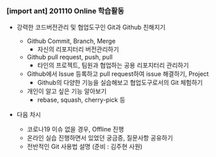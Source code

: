 ### [import ant] 201110 Online 학습활동

- 강력한 코드버전관리 및 협업도구인 Git과 Github 친해지기
  - Github Commit, Branch, Merge
    - 자신의 리포지터리 버전관리하기
  - Github pull request, push, pull
    - 타인의 프로젝트, 팀원과 협업하는 공용 리포지터리 관리하기
  - Github에서 Issue 등록하고 pull request하여 issue 해결하기, Project
    - Github의 다양한 기능을 실습해보고 협업도구로서의 Git 체험하기
  - 개인이 알고 싶은 기능 알아보기
    - rebase, squash, cherry-pick 등

- 다음 차시
  - 코로나19 이슈 없을 경우, Offline 진행
  - 온라인 실습 진행하면서 있었던 궁금증, 질문사항 공유하기
  - 전반적인 Git 사용법 설명 (준비 : 김주현 사원)

